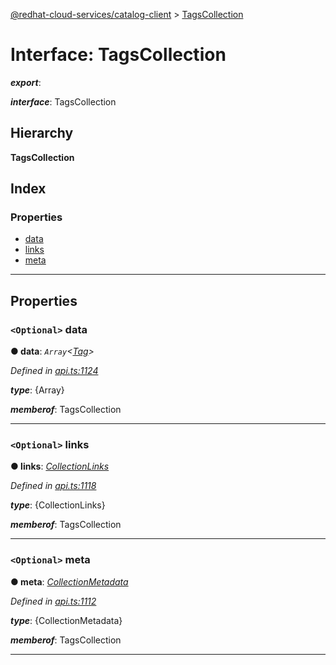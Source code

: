 [@redhat-cloud-services/catalog-client](../README.md) > [TagsCollection](../interfaces/tagscollection.md)

# Interface: TagsCollection

*__export__*: 

*__interface__*: TagsCollection

## Hierarchy

**TagsCollection**

## Index

### Properties

* [data](tagscollection.md#data)
* [links](tagscollection.md#links)
* [meta](tagscollection.md#meta)

---

## Properties

<a id="data"></a>

### `<Optional>` data

**● data**: *`Array`<[Tag](tag.md)>*

*Defined in [api.ts:1124](https://github.com/RedHatInsights/javascript-clients/blob/master/packages/catalog/api.ts#L1124)*

*__type__*: {Array}

*__memberof__*: TagsCollection

___
<a id="links"></a>

### `<Optional>` links

**● links**: *[CollectionLinks](collectionlinks.md)*

*Defined in [api.ts:1118](https://github.com/RedHatInsights/javascript-clients/blob/master/packages/catalog/api.ts#L1118)*

*__type__*: {CollectionLinks}

*__memberof__*: TagsCollection

___
<a id="meta"></a>

### `<Optional>` meta

**● meta**: *[CollectionMetadata](collectionmetadata.md)*

*Defined in [api.ts:1112](https://github.com/RedHatInsights/javascript-clients/blob/master/packages/catalog/api.ts#L1112)*

*__type__*: {CollectionMetadata}

*__memberof__*: TagsCollection

___


